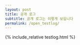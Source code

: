 ```yaml
---
layout: post
title: 공개 로그
subtitle: 공개 로그는 이렇게 보입니다
permalink: /open_testlog/
---
```

{% include_relative testlog.html %}
